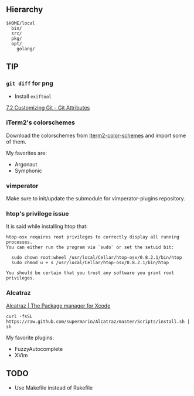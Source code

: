 
## Hierarchy

```
$HOME/local
  bin/
  src/
  pkg/
  opt/
    golang/
```


## TIP

### `git diff` for png

* Install `exiftool`

[7.2 Customizing Git - Git Attributes](http://git-scm.com/book/ch7-2.html)


### iTerm2's colorschemes

Download the colorschemes from [Iterm2-color-schemes](http://iterm2colorschemes.com/) and import some of them.

My favorites are:

* Argonaut
* Symphonic


### vimperator

Make sure to init/update the submodule for vimperator-plugins repository.


### htop's privilege issue

It is said while installing htop that:

```
htop-osx requires root privileges to correctly display all running processes.
You can either run the program via `sudo` or set the setuid bit:

  sudo chown root:wheel /usr/local/Cellar/htop-osx/0.8.2.1/bin/htop
  sudo chmod u + s /usr/local/Cellar/htop-osx/0.8.2.1/bin/htop

You should be certain that you trust any software you grant root privileges.
```


### Alcatraz

[Alcatraz | The Package manager for Xcode](http://alcatraz.io/)


```
curl -fsSL https://raw.github.com/supermarin/Alcatraz/master/Scripts/install.sh | sh
```

My favorite plugins:

* FuzzyAutocomplete
* XVim


## TODO

* Use Makefile instead of Rakefile

